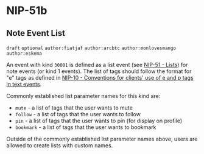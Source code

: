 NIP-51b
======

Note Event List
-------------------------

`draft` `optional` `author:fiatjaf` `author:arcbtc` `author:monlovesmango` `author:eskema` 

An event with kind `30001` is defined as a list event (see [NIP-51 - Lists](51.md)) for note events (or kind 1 events). The list of tags should follow the format for "e" tags as defined in [NIP-10 - Conventions for clients' use of e and p tags in text events](10.md).

Commonly established list parameter names for this kind are:
- `mute` - a list of tags that the user wants to mute
- `follow` - a list of tags that the user wants to follow
- `pin` - a list of tags that the user wants to pin (for display on profile)
- `bookmark` - a list of tags that the user wants to bookmark

Outside of the commonly established list parameter names above, users are allowed to create lists with custom names.

